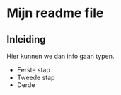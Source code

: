 # Mijn readme file
## Inleiding
Hier kunnen we dan info gaan typen.

* Eerste stap
* Tweede stap
* Derde